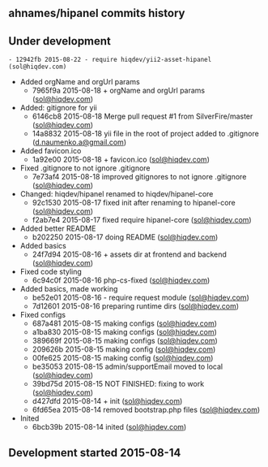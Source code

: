 ahnames/hipanel commits history
-------------------------------

## Under development

    - 12942fb 2015-08-22 - require hiqdev/yii2-asset-hipanel (sol@hiqdev.com)
- Added orgName and orgUrl params
    - 7965f9a 2015-08-18 + orgName and orgUrl params (sol@hiqdev.com)
- Added: gitignore for yii
    - 6146cb8 2015-08-18 Merge pull request #1 from SilverFire/master (sol@hiqdev.com)
    - 14a8832 2015-08-18 yii file in the root of project added to .gitignore (d.naumenko.a@gmail.com)
- Added favicon.ico
    - 1a92e00 2015-08-18 + favicon.ico (sol@hiqdev.com)
- Fixed .gitignore to not ignore .gitignore
    - 7e73af4 2015-08-18 improved gitignores to not ignore .gitignore (sol@hiqdev.com)
- Changed: hiqdev/hipanel renamed to hiqdev/hipanel-core
    - 92c1530 2015-08-17 fixed init after renaming to hipanel-core (sol@hiqdev.com)
    - f2ab7e4 2015-08-17 fixed require hipanel-core (sol@hiqdev.com)
- Added better README
    - b202250 2015-08-17 doing README (sol@hiqdev.com)
- Added basics
    - 24f7d94 2015-08-16 + assets dir at frontend and backend (sol@hiqdev.com)
- Fixed code styling
    - 6c94c0f 2015-08-16 php-cs-fixed (sol@hiqdev.com)
- Added basics, made working
    - be52e01 2015-08-16 - require request module (sol@hiqdev.com)
    - 7d12601 2015-08-16 preparing runtime dirs (sol@hiqdev.com)
- Fixed configs
    - 687a481 2015-08-15 making configs (sol@hiqdev.com)
    - a1ba830 2015-08-15 making configs (sol@hiqdev.com)
    - 389669f 2015-08-15 making configs (sol@hiqdev.com)
    - 209626b 2015-08-15 making config (sol@hiqdev.com)
    - 00fe625 2015-08-15 making config (sol@hiqdev.com)
    - be35053 2015-08-15 admin/supportEmail moved to local (sol@hiqdev.com)
    - 39bd75d 2015-08-15 NOT FINISHED: fixing to work (sol@hiqdev.com)
    - d427dfd 2015-08-14 + init (sol@hiqdev.com)
    - 6fd65ea 2015-08-14 removed bootstrap.php files (sol@hiqdev.com)
- Inited
    - 6bcb39b 2015-08-14 inited (sol@hiqdev.com)

## Development started 2015-08-14

